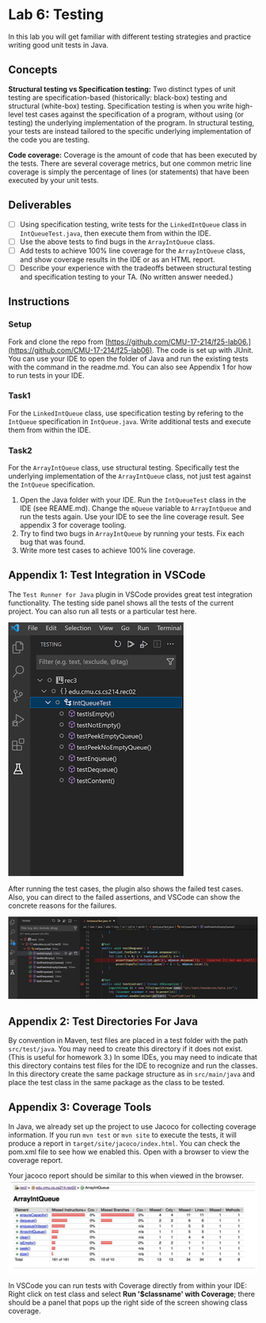 # Lab 6: Testing

In this lab you will get familiar with different testing strategies and practice writing good unit tests in Java.

## Concepts

**Structural testing vs Specification testing:** Two distinct types of unit testing are specification-based (historically: black-box) testing and structural (white-box) testing. Specification testing is when you write high-level test cases against the specification of a program, without using (or testing) the underlying implementation of the program. In structural testing, your tests are instead tailored to the specific underlying implementation of the code you are testing.

**Code coverage:** Coverage is the amount of code that has been executed by the tests. There are several coverage metrics, but one common metric line coverage is simply the percentage of lines (or statements) that have been executed by your unit tests.

## Deliverables

- [ ] Using specification testing, write tests for the `LinkedIntQueue` class in `IntQueueTest.java`, then execute them from within the IDE.
- [ ] Use the above tests to find bugs in the `ArrayIntQueue` class.
- [ ] Add tests to achieve 100% line coverage for the `ArrayIntQueue` class, and show coverage results in the IDE or as an HTML report.
- [ ] Describe your experience with the tradeoffs between structural testing and specification testing to your TA. (No written answer needed.)

## Instructions

### Setup

Fork and clone the repo from [https://github.com/CMU-17-214/f25-lab06.](https://github.com/CMU-17-214/f25-lab06).
The code is set up with JUnit. You can use your IDE to open the folder of Java and run the existing tests with the command in the readme.md. You can also see Appendix 1 for how to run tests in your IDE.

### Task1
For the `LinkedIntQueue` class, use specification testing by refering to the `IntQueue` specification in `IntQueue.java`.
Write additional tests and execute them from within the IDE.


### Task2
For the `ArrayIntQueue` class, use structural testing. Specifically test the underlying implementation of the `ArrayIntQueue` class, not just test against the `IntQueue` specification.

1. Open the Java folder with your IDE. Run the `IntQueueTest` class in the IDE (see REAME.md). Change the `mQueue` variable to `ArrayIntQueue` and run the tests again. Use your IDE to see the line coverage result. See appendix 3 for coverage tooling.
2. Try to find two bugs in `ArrayIntQueue` by running your tests. Fix each bug that was found.
3. Write more test cases to achieve 100% line coverage.

## Appendix 1: Test Integration in VSCode

The `Test Runner for Java` plugin in VSCode provides great test integration functionality. The testing side panel shows all the tests of the current project. You can also run all tests or a particular test here.

![lab06_test_side_panel](../labs/images/lab06/lab06_test_side_panel.png)

After running the test cases, the plugin also shows the failed test cases. Also, you can direct to the failed assertions, and VSCode can show the concrete reasons for the failures.

![lab06_test_example](../labs/images/lab06/lab06_test_example.png)

## Appendix 2: Test Directories For Java

By convention in Maven, test files are placed in a test folder with the path `src/test/java`. You may need to create this directory if it does not exist. (This is useful for homework 3.) In some IDEs, you may need to indicate that this directory contains test files for the IDE to recognize and run the classes. In this directory create the same package structure as in `src/main/java` and place the test class in the same package as the class to be tested.

## Appendix 3: Coverage Tools

In Java, we already set up the project to use Jacoco for collecting coverage information. If you run `mvn test` or `mvn site` to execute the tests, it will produce a report in `target/site/jacoco/index.html`. You can check the pom.xml file to see how we enabled this. Open with a browser to view the coverage report.

Your jacoco report should be similar to this when viewed in the browser.
![lab06_jacoco_report](../labs/images/lab06/lab06_jacoco_report.png)

In VSCode you can run tests with Coverage directly from within your IDE: Right click on test class and select **Run '$classname' with Coverage**; there should be a panel that pops up the right side of the screen showing class coverage.
